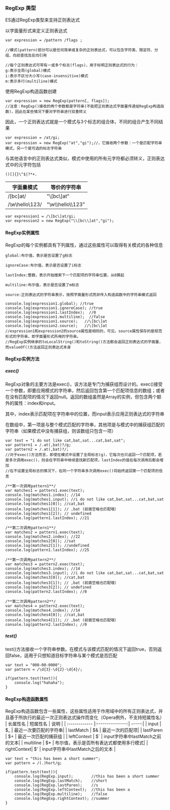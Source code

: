 ### RegExp 类型

ES通过RegExp类型来支持正则表达式

以字面量形式来定义正则表达式
```
var expression = /pattern /flags ;

//模式(pattern)部分可以是任何简单或复杂的正则表达式，可以包含字符类、限定符、分组、向前查找及反向引用

//每个正则表达式可带有一或多个标志(flags)，用于标明正则表达式的行为：
g:表示全局(global)模式
i:表示不区分大小写(case-insensitive)模式
m:表示多行(multiline)模式
```
使用RegExp构造函数创建
``` 
var expression = new RegExp(pattern[, flags]); 
//注意：RegExp()接收的两个参数都是字符串(不能把正则表达式字面量传递给RegExp构造函数)，因此在某些情况下要对字符串进行双重转义
```
因此，一个正则表达式就是一个模式与3个标志的组合体，不同的组合产生不同结果
``` 
var expression = /at/gi;  
var expression = new RegExp("at","gi");//，它接收两个参数：一个是匹配字符串模式，另一个是可选的标志字符串
```
与其他语言中的正则表达式类似，模式中使用的所有元字符都必须转义，正则表达式中的元字符包括
``` 
()[]{}\^$|?*+.
```
| 字面量模式  | 等价的字符串|
| ------------- | ------------- |
| /\[bc\]at/  | "\\[bc\\]at" |
| /\w\\hello\\123/ | "\\w\\\\hello\\\\123" |
``` 
var expression1 = /\[bc\]at/gi; 
var expression2 = new RegExp("\\[bc\\]at","gi");
```
#### RegExp实例属性
RegExp的每个实例都具有下列属性，通过这些属性可以取得有关模式的各种信息
```
global:布尔值，表示是否设置了g标志

ignoreCase:布尔值，表示是否设置了i标志

lastIndex:整数，表示开始搜索下一个匹配项的字符串位置，从0算起

multiline:布尔值，表示是否设置了m标志

source:正则表达式的字符串表示，按照字面量形式而非传入构造函数中的字符串模式返回
```
``` 
console.log(expression1.global); //true
console.log(expression1.ignoreCase); //true
console.log(expression1.lastIndex);  //0
console.log(expression1.multiline);  //false
console.log(expression1.source);   //\[bc\]at
console.log(expression2.source);   //\[bc\]at
//expression1和expression2的source属性是相同的，可见，source属性保存的是规范形式的字符串，即字面量形式所用的字符串。
//RegExp实例继承的toLocalString()和toString()方法都会返回正则表达式的字面量，而valueOf()方法返回正则表达式本身
```
#### RegExp实例方法

##### exec()

RegExp对象的主要方法是exec()，该方法是专门为捕获组而设计的。exec()接受一个参数，即要应用模式的字符串，然后返回包含第一个匹配项信息的数组；或者在没有匹配项的情况下返回null。返回的数组虽然是Array的实例，但包含两个额外的属性：index和input。

其中，index表示匹配项在字符串中的位置，而input表示应用正则表达式的字符串

在数组中，第一项是与整个模式匹配的字符串，其他项是与模式中的捕获组匹配的字符串（如果模式中没有捕获组，则该数组只包含一项）
``` 
var text = "i do not like cat,bat,sat...cat,bat,sat";
var pattern1 = /.at(,bat)?/g;
var pattern2 = /.at(,bat)?/;
//对于exec()方法而言，即使在模式中设置了全局标志(g)，它每次也只返回一个匹配项，若是多次调用exec()，则会在字符串中继续查找新匹配项，lastIndex的值在每次调用后都会增加
//在不设置全局标志的情况下，在同一个字符串多次调用exec()将始终返回第一个匹配项的信息

/**第一次调用pattern1**/
var matches1 = pattern1.exec(text);
console.log(matches1.index); //14
console.log(matches1.input); //i do not like cat,bat,sat...cat,bat,sat
console.log(matches1[0]); //cat,bat
console.log(matches1[1]); // ,bat (前面空格也匹配哦）
console.log(matches1[2]); // undefined
console.log(pattern1.lastIndex); //21 

/**第二次调用pattern1**/
var matches2 = pattern1.exec(text);
console.log(matches2.index); //22
console.log(matches2[0]); //sat
console.log(matches2[1]); //undefined
console.log(pattern1.lastIndex); //25 

/**第一次调用pattern2**/
var matches3 = pattern2.exec(text);
console.log(matches3.index); //14
console.log(matches3.input); //i do not like cat,bat,sat...cat,bat,sat
console.log(matches3[0]); //cat,bat
console.log(matches3[1]); // ,bat (前面空格也匹配哦）
console.log(matches3[2]); // undefined
console.log(pattern2.lastIndex); //0

/**第二次调用pattern2**/
var matches4 = pattern2.exec(text);
console.log(matches4.index); //14
console.log(matches4[0]); //cat,bat
console.log(matches4[1]); // ,bat (前面空格也匹配哦）
console.log(pattern2.lastIndex); //0 
```
##### test()
test()方法接收一个字符串参数。在模式与该模式匹配的情况下返回true，否则返回false，适用于只想知道目标字符串与某个模式是否匹配
``` 
var text = "000-00-0000";
var pattern = /\d{3}-\d{2}-\d{4}/;

if(pattern.test(text)){
    console.log("hahaha");
}
```
#### RegExp构造函数属性
RegExp构造函数包含一些属性，这些属性适用于作用域中的所有正则表达式，并且基于所执行的最近一次正则表达式操作而变化（Opera例外，不支持短属性名）
| 长属性名 | 短属性名  | 说明 |
| :------------ |:---------------:| -----:|
|  input       |  $_  |  最近一次要匹配的字符串|
|  lastMatch   |  $&  |  最近一次的匹配项|
|  lastParen   |  $+  |  最近一次匹配的捕获组  |
|  leftContext |  $`  |  input字符串中lastMatch之前的文本|
|  multiline   |  $*  |  布尔值，表示是否所有表达式都使用多行模式|
|  rightContext|  $'  |  input字符串中lastMatch之后的文本  |

``` 
var text = "this has been a short summer";
var pattern = /(.)hort/g;

if(pattern.test(text)){
    console.log(RegExp.input);        //this has been a short summer
    console.log(RegExp.lastMatch);    //short
    console.log(RegExp.lastParen);    //s
    console.log(RegExp.leftContext);  //this has been a 
    console.log(RegExp.multiline);    //false
    console.log(RegExp.rightContext); //summer
}
```